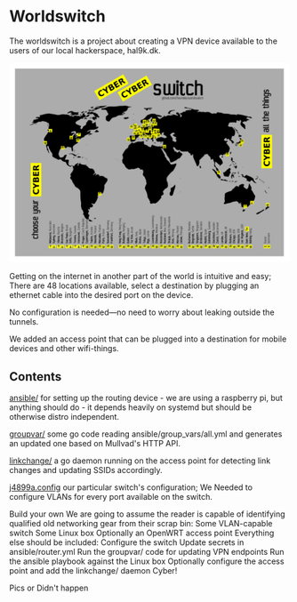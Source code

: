 # Worldswitch
The worldswitch is a project about creating a VPN device available to the users of our local hackerspace, hal9k.dk.

![banner](worldswitch.png)

Getting on the internet in another part of the world is intuitive and easy; There are 48 locations available, select a destination by plugging an ethernet cable into the desired port on the device.

No configuration is needed—no need to worry about leaking outside the tunnels.

We added an access point that can be plugged into a destination for mobile devices and other wifi-things.

## Contents
[ansible/](ansible/) for setting up the routing device - we are using a raspberry pi, but anything should do - it depends heavily on systemd but should be otherwise distro independent.

[groupvar/](groupvar/) some go code reading ansible/group_vars/all.yml and generates an updated one based on Mullvad's HTTP API.

[linkchange/](linkchange/) a go daemon running on the access point for detecting link changes and updating SSIDs accordingly.

[j4899a.config](j4899a.config) our particular switch's configuration; We Needed to configure VLANs for every port available on the switch.

Build your own
We are going to assume the reader is capable of identifying qualified old networking gear from their scrap bin:
Some VLAN-capable switch
Some Linux box
Optionally an OpenWRT access point
Everything else should be included:
Configure the switch
Update secrets in ansible/router.yml
Run the groupvar/ code for updating VPN endpoints
Run the ansible playbook against the Linux box
Optionally configure the access point and add the linkchange/ daemon
Cyber!

Pics or Didn't happen
<img><img>
